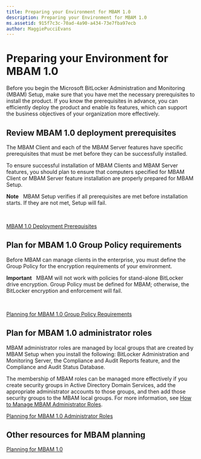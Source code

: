 ```yaml
---
title: Preparing your Environment for MBAM 1.0
description: Preparing your Environment for MBAM 1.0
ms.assetid: 915f7c3c-70ad-4a90-a434-73e7fba97ecb
author: MaggiePucciEvans
---
```


# Preparing your Environment for MBAM 1.0


Before you begin the Microsoft BitLocker Administration and Monitoring (MBAM) Setup, make sure that you have met the necessary prerequisites to install the product. If you know the prerequisites in advance, you can efficiently deploy the product and enable its features, which can support the business objectives of your organization more effectively.

## Review MBAM 1.0 deployment prerequisites


The MBAM Client and each of the MBAM Server features have specific prerequisites that must be met before they can be successfully installed.

To ensure successful installation of MBAM Clients and MBAM Server features, you should plan to ensure that computers specified for MBAM Client or MBAM Server feature installation are properly prepared for MBAM Setup.

**Note**  
MBAM Setup verifies if all prerequisites are met before installation starts. If they are not met, Setup will fail.

 

[MBAM 1.0 Deployment Prerequisites](mbam-10-deployment-prerequisites.md)

## Plan for MBAM 1.0 Group Policy requirements


Before MBAM can manage clients in the enterprise, you must define the Group Policy for the encryption requirements of your environment.

**Important**  
MBAM will not work with policies for stand-alone BitLocker drive encryption. Group Policy must be defined for MBAM; otherwise, the BitLocker encryption and enforcement will fail.

 

[Planning for MBAM 1.0 Group Policy Requirements](planning-for-mbam-10-group-policy-requirements.md)

## Plan for MBAM 1.0 administrator roles


MBAM administrator roles are managed by local groups that are created by MBAM Setup when you install the following: BitLocker Administration and Monitoring Server, the Compliance and Audit Reports feature, and the Compliance and Audit Status Database.

The membership of MBAM roles can be managed more effectively if you create security groups in Active Directory Domain Services, add the appropriate administrator accounts to those groups, and then add those security groups to the MBAM local groups. For more information, see [How to Manage MBAM Administrator Roles](how-to-manage-mbam-administrator-roles-mbam-1.md).

[Planning for MBAM 1.0 Administrator Roles](planning-for-mbam-10-administrator-roles.md)

## Other resources for MBAM planning


[Planning for MBAM 1.0](planning-for-mbam-10.md)

 

 





